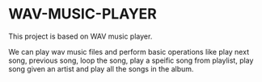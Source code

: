 # WAV-MUSIC-PLAYER

This project is based on WAV music player. 

We can play wav music files and perform basic operations like play next song, previous song, loop the song, play a speific song from playlist, play song given an artist and play all the songs in the album.
